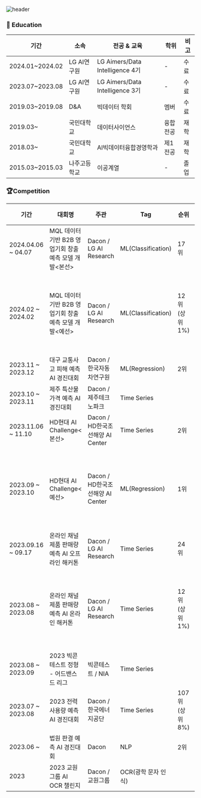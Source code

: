 ![header](https://capsule-render.vercel.app/api?type=venom&color=gradient&height=150&section=header&text=Welcome%20to-nl-Machine%20Choi's%20Github&fontColor=000000&fontSize=40&animation=scaleIn)

### 📝 Education

|기간|소속|전공 & 교육|학위|비고|
|----|---|-----------|---|----|
|2024.01~2024.02|LG AI연구원|LG Aimers/Data Intelligence 4기|-|수료|
|2023.07~2023.08|LG AI연구원|LG Aimers/Data Intelligence 3기|-|수료|
|2019.03~2019.08|D&A|빅데이터 학회|멤버|수료|
|2019.03~|국민대학교|데이터사이언스|융합전공|재학|
|2018.03~|국민대학교|AI빅데이터융합경영학과|제1전공|재학|
|2015.03~2015.03|나주고등학교|이공계열|-|졸업|
### 🏆Competition
|기간|대회명|주관|Tag|순위|역할|비고|
|----|----|----|----|----|----|----|
|2024.04.06 ~ 04.07|MQL 데이터 기반 B2B 영업기회 창출 예측 모델 개발<본선>|Dacon / LG AI Research|ML(Classification)|17위|팀원| |
|2024.02 ~ 2024.02|MQL 데이터 기반 B2B 영업기회 창출 예측 모델 개발<예선>|Dacon / LG AI Research|ML(Classification)|12위(상위 1%)|팀원|(상위100명)오프라인 해커톤 진출|
|2023.11 ~ 2023.12|대구 교통사고 피해 예측 AI 경진대회|Dacon / 한국자동차연구원|ML(Regression)|2위|팀원| |
|2023.10 ~ 2023.11|제주 특산물 가격 예측 AI 경진대회|Dacon / 제주테크노파크|Time Series| |팀원| |
|2023.11.06 ~ 11.10|HD현대 AI Challenge<본선>|Dacon / HD한국조선해양 AI Center|Time Series|2위|팀장| |
|2023.09 ~ 2023.10|HD현대 AI Challenge<예선>|Dacon / HD한국조선해양 AI Center|ML(Regression)|1위|팀장|(상위10팀)오프라인 해커톤 진출|
|2023.09.16 ~ 09.17|온라인 채널 제품 판매량 예측 AI 오프라인 해커톤|Dacon / LG AI Research|Time Series|24위|팀장| |
|2023.08 ~ 2023.08|온라인 채널 제품 판매량 예측 AI 온라인 해커톤|Dacon / LG AI Research|Time Series|12위(상위 1%)|팀장|(상위100명)오프라인 해커톤 진출|
|2023.08 ~ 2023.09|2023 빅콘테스트 정형 - 어드밴스드 리그|빅콘테스트 / NIA|Time Series| |팀원| |
|2023.07 ~ 2023.08|2023 전력사용량 예측 AI 경진대회|Dacon / 한국에너지공단|Time Series|107위(상위 8%)|팀장| |
|2023.06 ~|법원 판결 예측 AI 경진대회|Dacon|NLP|2위|팀장|----|
|2023|2023 교원그룹 AI OCR 챌린지|Dacon / 교원그룹|OCR(광학 문자 인식)| |팀원| |


<!--
**JunYong-Choi/JunYong-Choi** is a ✨ _special_ ✨ repository because its `README.md` (this file) appears on your GitHub profile.

Here are some ideas to get you started:

- 🔭 I’m currently working on ...
- 🌱 I’m currently learning ...
- 👯 I’m looking to collaborate on ...
- 🤔 I’m looking for help with ...
- 💬 Ask me about ...
- 📫 How to reach me: ...
- 😄 Pronouns: ...
- ⚡ Fun fact: ...
-->
